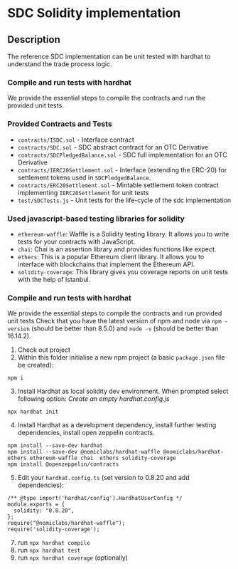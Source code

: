 # SDC Solidity implementation

## Description

The reference SDC implementation can be unit tested with hardhat to understand the trade process logic.

### Compile and run tests with hardhat

We provide the essential steps to compile the contracts and run the provided unit tests.

### Provided Contracts and Tests

- `contracts/ISDC.sol` - Interface contract
- `contracts/SDC.sol` - SDC abstract contract for an OTC Derivative
- `contracts/SDCPledgedBalance.sol` - SDC full implementation for an OTC Derivative
- `contracts/IERC20Settlement.sol` - Interface (extending the ERC-20) for settlement tokens used in `SDCPledgedBalance`.
- `contracts/ERC20Settlement.sol` - Mintable settlement token contract implementing `IERC20Settlement` for unit tests
- `test/SDCTests.js` - Unit tests for the life-cycle of the sdc implementation

### Used javascript-based testing libraries for solidity

- `ethereum-waffle`: Waffle is a Solidity testing library. It allows you to write tests for your contracts with JavaScript.
- `chai`: Chai is an assertion library and provides functions like expect.
- `ethers`: This is a popular Ethereum client library. It allows you to interface with blockchains that implement the Ethereum API.
- `solidity-coverage`: This library gives you coverage reports on unit tests with the help of Istanbul.

### Compile and run tests with hardhat

We provide the essential steps to compile the contracts and run provided unit tests
Check that you have the latest version of npm and node via `npm -version` (should be better than 8.5.0) and `node -v` (should be better than 16.14.2).

1. Check out project
2. Within this folder initialise a new npm project (a basic `package.json` file be created):
```shell
npm i
```
3. Install Hardhat as local solidity dev environment. When prompted select following option: *Create an empty hardhat.config.js*
```shell
npx hardhat init
```
4. Install Hardhat as a development dependency, install further testing dependencies, install open zeppelin contracts.
```shell
npm install --save-dev hardhat
npm install --save-dev @nomiclabs/hardhat-waffle @nomiclabs/hardhat-ethers ethereum-waffle chai  ethers solidity-coverage
npm install @openzeppelin/contracts
```
5. Edit your `hardhat.config.ts` (set version to 0.8.20 and add dependencies):
```
/** @type import('hardhat/config').HardhatUserConfig */
module.exports = {
  solidity: "0.8.20",
};
require("@nomiclabs/hardhat-waffle"); 
require('solidity-coverage');
``` 
7. run `npx hardhat compile`
8. run `npx hardhat test`
9. run `npx hardhat coverage` (optionally)

